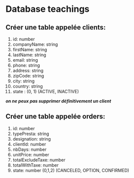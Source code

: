 # Database teachings

## Créer une table appelée clients:
   1. id: number
   2. companyName: string
   3. firstName: string
   4. lastName: string 
   5. email: string
   6. phone: string
   7. address: string
   8. zipCode: string
   9. city: string
  10. country: string
  11. state : (0, 1) (ACTIVE, INACTIVE)

**_on ne peux pas supprimer définitivement un client_**
   
## Créer une table appelée orders:
   1. id: number
   2. typePresta: string
   3. designation: string
   4. clientId: number 
   5. nbDays: number
   6. unitPrice: number
   7. totalExcludeTaxe: number
   8. totalWithTaxe: number
   9. state: number (0,1,2) (CANCELED, OPTION, CONFIRMED)

